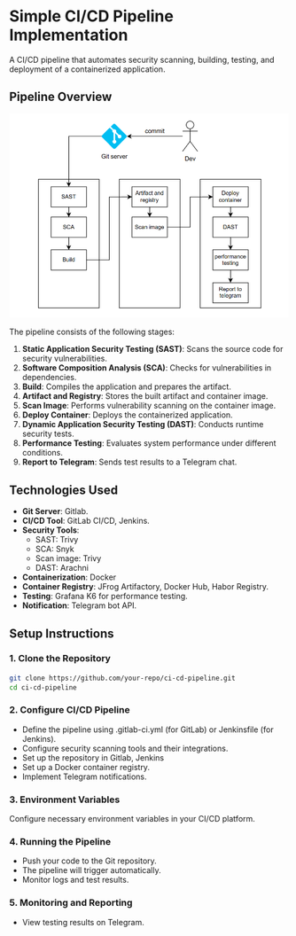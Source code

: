 # Simple CI/CD Pipeline Implementation

A CI/CD pipeline that automates security scanning, building, testing, and deployment of a containerized application.

## Pipeline Overview

![Pipeline Overview](https://github.com/nvicuong/simple-cicd/blob/main/images/pipeline.png)

The pipeline consists of the following stages:

1. **Static Application Security Testing (SAST)**: Scans the source code for security vulnerabilities.
2. **Software Composition Analysis (SCA)**: Checks for vulnerabilities in dependencies.
3. **Build**: Compiles the application and prepares the artifact.
4. **Artifact and Registry**: Stores the built artifact and container image.
5. **Scan Image**: Performs vulnerability scanning on the container image.
6. **Deploy Container**: Deploys the containerized application.
7. **Dynamic Application Security Testing (DAST)**: Conducts runtime security tests.
8. **Performance Testing**: Evaluates system performance under different conditions.
9. **Report to Telegram**: Sends test results to a Telegram chat.

## Technologies Used

- **Git Server**: Gitlab.
- **CI/CD Tool**: GitLab CI/CD, Jenkins.
- **Security Tools**: 
  - SAST: Trivy
  - SCA: Snyk
  - Scan image: Trivy
  - DAST: Arachni
- **Containerization**: Docker
- **Container Registry**: JFrog Artifactory, Docker Hub, Habor Registry.
- **Testing**: Grafana K6 for performance testing.
- **Notification**: Telegram bot API.

## Setup Instructions

### 1. Clone the Repository
```bash
git clone https://github.com/your-repo/ci-cd-pipeline.git
cd ci-cd-pipeline
```

### 2. Configure CI/CD Pipeline
- Define the pipeline using .gitlab-ci.yml (for GitLab) or Jenkinsfile (for Jenkins).
- Configure security scanning tools and their integrations.
- Set up the repository in Gitlab, Jenkins
- Set up a Docker container registry.
- Implement Telegram notifications.

### 3. Environment Variables
Configure necessary environment variables in your CI/CD platform.

### 4. Running the Pipeline
- Push your code to the Git repository.
- The pipeline will trigger automatically.
- Monitor logs and test results.

### 5. Monitoring and Reporting
- View testing results on Telegram.